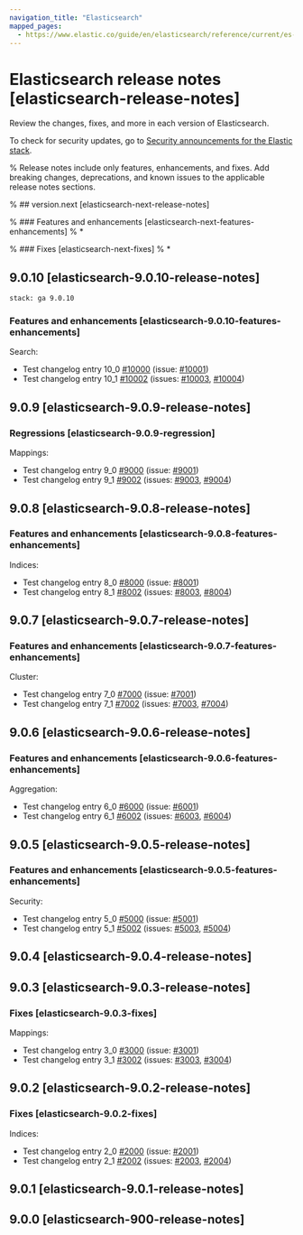 ```yaml
---
navigation_title: "Elasticsearch"
mapped_pages:
  - https://www.elastic.co/guide/en/elasticsearch/reference/current/es-release-notes.html
---
```


# Elasticsearch release notes [elasticsearch-release-notes]

Review the changes, fixes, and more in each version of Elasticsearch.

To check for security updates, go to [Security announcements for the Elastic stack](https://discuss.elastic.co/c/announcements/security-announcements/31).

% Release notes include only features, enhancements, and fixes. Add breaking changes, deprecations, and known issues to the applicable release notes sections.

% ## version.next [elasticsearch-next-release-notes]

% ### Features and enhancements [elasticsearch-next-features-enhancements]
% *

% ### Fixes [elasticsearch-next-fixes]
% *

## 9.0.10 [elasticsearch-9.0.10-release-notes]
```{applies_to}
stack: ga 9.0.10
```

### Features and enhancements [elasticsearch-9.0.10-features-enhancements]

Search:
* Test changelog entry 10_0 [#10000](https://github.com/elastic/elasticsearch/pull/10000) (issue: [#10001](https://github.com/elastic/elasticsearch/issues/10001))
* Test changelog entry 10_1 [#10002](https://github.com/elastic/elasticsearch/pull/10002) (issues: [#10003](https://github.com/elastic/elasticsearch/issues/10003), [#10004](https://github.com/elastic/elasticsearch/issues/10004))



## 9.0.9 [elasticsearch-9.0.9-release-notes]

### Regressions [elasticsearch-9.0.9-regression]

Mappings:
* Test changelog entry 9_0 [#9000](https://github.com/elastic/elasticsearch/pull/9000) (issue: [#9001](https://github.com/elastic/elasticsearch/issues/9001))
* Test changelog entry 9_1 [#9002](https://github.com/elastic/elasticsearch/pull/9002) (issues: [#9003](https://github.com/elastic/elasticsearch/issues/9003), [#9004](https://github.com/elastic/elasticsearch/issues/9004))



## 9.0.8 [elasticsearch-9.0.8-release-notes]

### Features and enhancements [elasticsearch-9.0.8-features-enhancements]

Indices:
* Test changelog entry 8_0 [#8000](https://github.com/elastic/elasticsearch/pull/8000) (issue: [#8001](https://github.com/elastic/elasticsearch/issues/8001))
* Test changelog entry 8_1 [#8002](https://github.com/elastic/elasticsearch/pull/8002) (issues: [#8003](https://github.com/elastic/elasticsearch/issues/8003), [#8004](https://github.com/elastic/elasticsearch/issues/8004))



## 9.0.7 [elasticsearch-9.0.7-release-notes]

### Features and enhancements [elasticsearch-9.0.7-features-enhancements]

Cluster:
* Test changelog entry 7_0 [#7000](https://github.com/elastic/elasticsearch/pull/7000) (issue: [#7001](https://github.com/elastic/elasticsearch/issues/7001))
* Test changelog entry 7_1 [#7002](https://github.com/elastic/elasticsearch/pull/7002) (issues: [#7003](https://github.com/elastic/elasticsearch/issues/7003), [#7004](https://github.com/elastic/elasticsearch/issues/7004))



## 9.0.6 [elasticsearch-9.0.6-release-notes]

### Features and enhancements [elasticsearch-9.0.6-features-enhancements]

Aggregation:
* Test changelog entry 6_0 [#6000](https://github.com/elastic/elasticsearch/pull/6000) (issue: [#6001](https://github.com/elastic/elasticsearch/issues/6001))
* Test changelog entry 6_1 [#6002](https://github.com/elastic/elasticsearch/pull/6002) (issues: [#6003](https://github.com/elastic/elasticsearch/issues/6003), [#6004](https://github.com/elastic/elasticsearch/issues/6004))



## 9.0.5 [elasticsearch-9.0.5-release-notes]

### Features and enhancements [elasticsearch-9.0.5-features-enhancements]

Security:
* Test changelog entry 5_0 [#5000](https://github.com/elastic/elasticsearch/pull/5000) (issue: [#5001](https://github.com/elastic/elasticsearch/issues/5001))
* Test changelog entry 5_1 [#5002](https://github.com/elastic/elasticsearch/pull/5002) (issues: [#5003](https://github.com/elastic/elasticsearch/issues/5003), [#5004](https://github.com/elastic/elasticsearch/issues/5004))



## 9.0.4 [elasticsearch-9.0.4-release-notes]


## 9.0.3 [elasticsearch-9.0.3-release-notes]

### Fixes [elasticsearch-9.0.3-fixes]

Mappings:
* Test changelog entry 3_0 [#3000](https://github.com/elastic/elasticsearch/pull/3000) (issue: [#3001](https://github.com/elastic/elasticsearch/issues/3001))
* Test changelog entry 3_1 [#3002](https://github.com/elastic/elasticsearch/pull/3002) (issues: [#3003](https://github.com/elastic/elasticsearch/issues/3003), [#3004](https://github.com/elastic/elasticsearch/issues/3004))



## 9.0.2 [elasticsearch-9.0.2-release-notes]

### Fixes [elasticsearch-9.0.2-fixes]

Indices:
* Test changelog entry 2_0 [#2000](https://github.com/elastic/elasticsearch/pull/2000) (issue: [#2001](https://github.com/elastic/elasticsearch/issues/2001))
* Test changelog entry 2_1 [#2002](https://github.com/elastic/elasticsearch/pull/2002) (issues: [#2003](https://github.com/elastic/elasticsearch/issues/2003), [#2004](https://github.com/elastic/elasticsearch/issues/2004))



## 9.0.1 [elasticsearch-9.0.1-release-notes]


## 9.0.0 [elasticsearch-900-release-notes]

